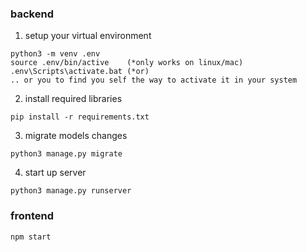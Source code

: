 ### backend
1. setup your virtual environment
```
python3 -m venv .env
source .env/bin/active    (*only works on linux/mac)
.env\Scripts\activate.bat (*or)
.. or you to find you self the way to activate it in your system
```
2. install required libraries
```
pip install -r requirements.txt
```
3. migrate models changes
```
python3 manage.py migrate
```
4. start up server
```
python3 manage.py runserver
```

### frontend
```
npm start
```
